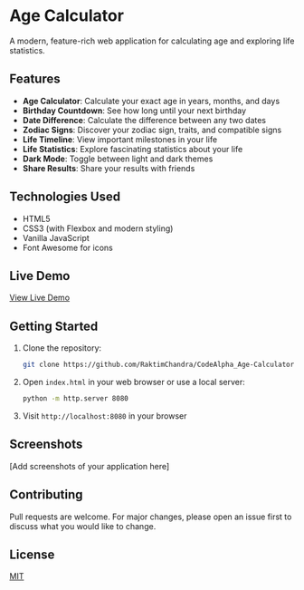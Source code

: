 # Age Calculator

A modern, feature-rich web application for calculating age and exploring life statistics.

## Features

- **Age Calculator**: Calculate your exact age in years, months, and days
- **Birthday Countdown**: See how long until your next birthday
- **Date Difference**: Calculate the difference between any two dates
- **Zodiac Signs**: Discover your zodiac sign, traits, and compatible signs
- **Life Timeline**: View important milestones in your life
- **Life Statistics**: Explore fascinating statistics about your life
- **Dark Mode**: Toggle between light and dark themes
- **Share Results**: Share your results with friends

## Technologies Used

- HTML5
- CSS3 (with Flexbox and modern styling)
- Vanilla JavaScript
- Font Awesome for icons

## Live Demo

[View Live Demo](https://RaktimChandra.github.io/CodeAlpha_Age-Calculator/)

## Getting Started

1. Clone the repository:
   ```bash
   git clone https://github.com/RaktimChandra/CodeAlpha_Age-Calculator.git
   ```

2. Open `index.html` in your web browser or use a local server:
   ```bash
   python -m http.server 8080
   ```

3. Visit `http://localhost:8080` in your browser

## Screenshots

[Add screenshots of your application here]

## Contributing

Pull requests are welcome. For major changes, please open an issue first to discuss what you would like to change.

## License

[MIT](https://choosealicense.com/licenses/mit/)
